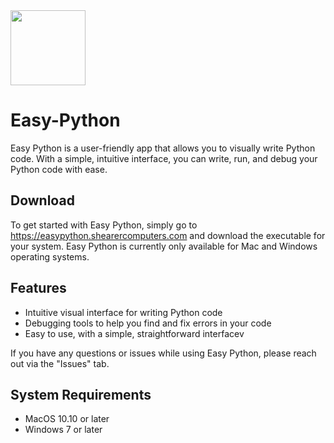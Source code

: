 <img src ="https://user-images.githubusercontent.com/82612866/216856355-5c3c129d-9a6f-4fa8-a96f-7b240e503aff.png" width="120" height="120"/>

# Easy-Python

Easy Python is a user-friendly app that allows you to visually write Python code. With a simple, intuitive interface, you can write, run, and debug your Python code with ease.

<h2>Download</h2>

To get started with Easy Python, simply go to https://easypython.shearercomputers.com and download the executable for your system. Easy Python is currently only available for Mac and Windows operating systems.

<h2>Features</h2>
<ul>
<li>Intuitive visual interface for writing Python code</li>
<li>Debugging tools to help you find and fix errors in your code</li>
<li>Easy to use, with a simple, straightforward interfacev
</ul>

If you have any questions or issues while using Easy Python, please reach out via the "Issues" tab.

<h2>System Requirements</h2>

<ul>
<li>MacOS 10.10 or later</li>
<li>Windows 7 or later</li>
<ul>
